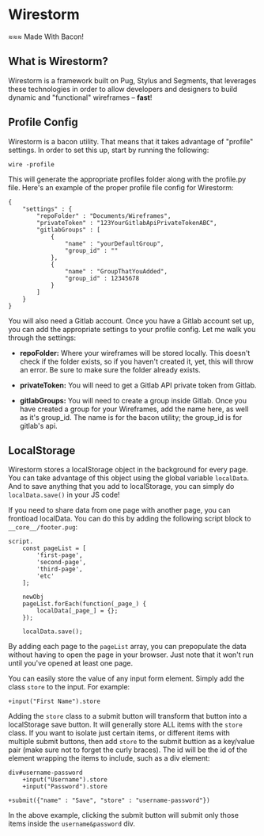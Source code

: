 # Wirestorm #

≈≈≈ Made With Bacon!

## What is Wirestorm? ##

Wirestorm is a framework built on Pug, Stylus and Segments, that leverages these technologies in order to allow developers and designers to build dynamic and "functional" wireframes &ndash; __fast__!

## Profile Config ##

Wirestorm is a bacon utility.  That means that it takes advantage of "profile" settings.  In order to set this up, start by running the following:

```
wire -profile
```

This will generate the appropriate profiles folder along with the profile.py file. Here's an example of the proper profile file config for Wirestorm:

```
{
    "settings" : {
        "repoFolder" : "Documents/Wireframes",
        "privateToken" : "123YourGitlabApiPrivateTokenABC",
        "gitlabGroups" : [
            {
                "name" : "yourDefaultGroup",
                "group_id" : ""
            },
            {
                "name" : "GroupThatYouAdded",
                "group_id" : 12345678
            }
        ]
    }
}

```

You will also need a Gitlab account.  Once you have a Gitlab account set up, you can add the appropriate settings to your profile config.  Let me walk you through the settings:

- __repoFolder:__ Where your wireframes will be stored locally.  This doesn't check if the folder exists, so if you haven't created it, yet, this will throw an error.  Be sure to make sure the folder already exists.

- __privateToken:__ You will need to get a Gitlab API private token from Gitlab.

- __gitlabGroups:__ You will need to create a group inside Gitlab.  Once you have created a group for your Wireframes, add the name here, as well as it's group_id. The name is for the bacon utility; the group_id is for gitlab's api.

## LocalStorage ##

Wirestorm stores a localStorage object in the background for every page.  You can take advantage of this object using the global variable `localData`.  And to save anything that you add to localStorage, you can simply do `localData.save()` in your JS code!  

If you need to share data from one page with another page, you can frontload localData.  You can do this by adding the following script block to `__core__/footer.pug`:

```
script.
    const pageList = [
        'first-page',
        'second-page',
        'third-page',
        'etc'
    ];

    newObj
    pageList.forEach(function(_page_) {
        localData[_page_] = {};
    });

    localData.save();

```

By adding each page to the `pageList` array, you can prepopulate the data without having to open the page in your browser. Just note that it won't run until you've opened at least one page.

You can easily store the value of any input form element.  Simply add the class `store` to the input. For example:

```
+input("First Name").store
```

Adding the `store` class to a submit button will transform that button into a localStorage save button. It will generally store ALL items with the `store` class.  If you want to isolate just certain items, or different items with multiple submit buttons, then add `store` to the submit buttion as a key/value pair (make sure not to forget the curly braces).  The id will be the id of the element wrapping the items to include, such as a div element:

```
div#username-password
    +input("Username").store
    +input("Password").store

+submit({"name" : "Save", "store" : "username-password"})
```

In the above example, clicking the submit button will submit only those items inside the `username&password` div.